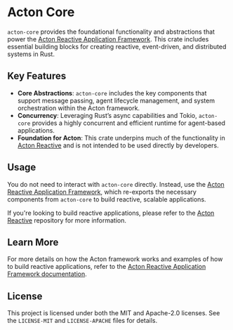 # Acton Core

`acton-core` provides the foundational functionality and abstractions that power the [Acton Reactive Application Framework](https://github.com/Govcraft/acton-reactive). This crate includes essential building blocks for creating reactive, event-driven, and distributed systems in Rust.

## Key Features

- **Core Abstractions**: `acton-core` includes the key components that support message passing, agent lifecycle management, and system orchestration within the Acton framework.
- **Concurrency**: Leveraging Rust’s async capabilities and Tokio, `acton-core` provides a highly concurrent and efficient runtime for agent-based applications.
- **Foundation for Acton**: This crate underpins much of the functionality in [Acton Reactive](https://github.com/Govcraft/acton-reactive) and is not intended to be used directly by developers.

## Usage

You do not need to interact with `acton-core` directly. Instead, use the [Acton Reactive Application Framework](https://github.com/Govcraft/acton-reactive), which re-exports the necessary components from `acton-core` to build reactive, scalable applications.

If you're looking to build reactive applications, please refer to the [Acton Reactive](https://github.com/Govcraft/acton-reactive) repository for more information.

## Learn More

For more details on how the Acton framework works and examples of how to build reactive applications, refer to the [Acton Reactive Application Framework documentation](https://github.com/Govcraft/acton-reactive/blob/main/README.md).

## License

This project is licensed under both the MIT and Apache-2.0 licenses. See the `LICENSE-MIT` and `LICENSE-APACHE` files for details.

